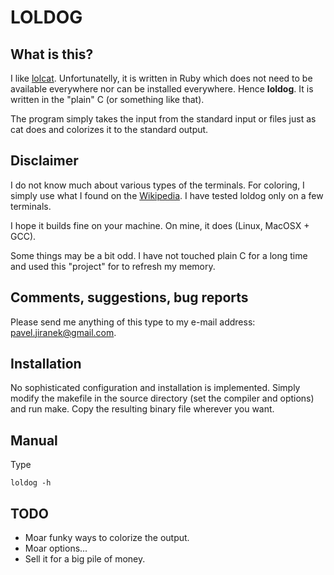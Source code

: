 LOLDOG
======

What is this?
-------------

I like [lolcat](https://github.com/busyloop/lolcat). Unfortunatelly, it is
written in Ruby which does not need to be available everywhere nor can be
installed everywhere. Hence **loldog**. It is written in the "plain" C
(or something like that).

The program simply takes the input from the standard input or files just as
cat does and colorizes it to the standard output.

Disclaimer
----------

I do not know much about various types of the terminals. For coloring, I
simply use what I found on the
[Wikipedia](http://en.wikipedia.org/wiki/ANSI_escape_code#Colors).
I have tested loldog only on a few terminals.

I hope it builds fine on your machine. On mine, it does (Linux, MacOSX + GCC).

Some things may be a bit odd. I have not touched plain C for a long time and
used this "project" for to refresh my memory.

Comments, suggestions, bug reports
----------------------------------

Please send me anything of this type to my e-mail
address: <pavel.jiranek@gmail.com>.

Installation
------------

No sophisticated configuration and installation is implemented. Simply
modify the makefile in the source directory (set the compiler and options)
and run make. Copy the resulting binary file wherever you want.

Manual
------

Type

```
loldog -h
```

TODO
----

- Moar funky ways to colorize the output.
- Moar options...
- Sell it for a big pile of money.

